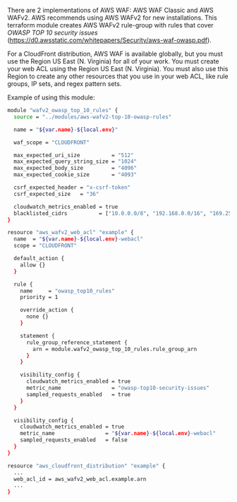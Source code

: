 There are 2 implementations of AWS WAF: AWS WAF Classic and AWS WAFv2. AWS recommends using AWS WAFv2 for new installations.
This terraform module creates AWS WAFv2 rule-group with rules that cover *OWASP TOP 10 security issues* (https://d0.awsstatic.com/whitepapers/Security/aws-waf-owasp.pdf).

For a CloudFront distribution, AWS WAF is available globally, but you must use the Region US East (N. Virginia) for all of your work. You must create your web ACL using the Region US East (N. Virginia). You must also use this Region to create any other resources that you use in your web ACL, like rule groups, IP sets, and regex pattern sets.

Example of using this module:
```bash
module "wafv2_owasp_top_10_rules" {
  source = "../modules/aws-wafv2-top-10-owasp-rules"

  name = "${var.name}-${local.env}"

  waf_scope = "CLOUDFRONT"

  max_expected_uri_size          = "512"
  max_expected_query_string_size = "1024"
  max_expected_body_size         = "4096"
  max_expected_cookie_size       = "4093"

  csrf_expected_header = "x-csrf-token"
  csrf_expected_size   = "36"

  cloudwatch_metrics_enabled = true
  blacklisted_cidrs          = ["10.0.0.0/8", "192.168.0.0/16", "169.254.0.0/16", "172.16.0.0/16", "127.0.0.1/32"]
}

resource "aws_wafv2_web_acl" "example" {
  name  = "${var.name}-${local.env}-webacl"
  scope = "CLOUDFRONT"

  default_action {
    allow {}
  }

  rule {
    name     = "owasp_top10_rules"
    priority = 1

    override_action {
      none {}
    }

    statement {
      rule_group_reference_statement {
        arn = module.wafv2_owasp_top_10_rules.rule_group_arn
      }
    }

    visibility_config {
      cloudwatch_metrics_enabled = true
      metric_name                = "owasp-top10-security-issues"
      sampled_requests_enabled   = true
    }
  }

  visibility_config {
    cloudwatch_metrics_enabled = true
    metric_name                = "${var.name}-${local.env}-webacl"
    sampled_requests_enabled   = false
  }
}

resource "aws_cloudfront_distribution" "example" {
  ...
  web_acl_id = aws_wafv2_web_acl.example.arn
  ...
}
```

